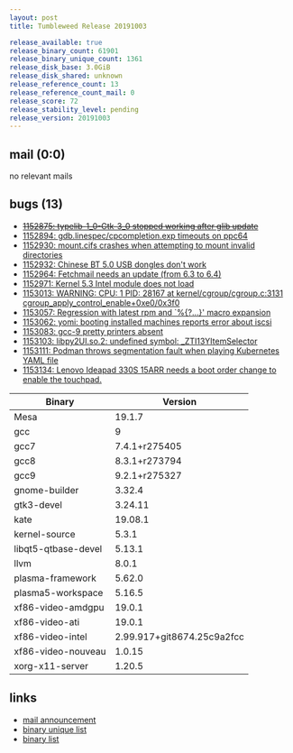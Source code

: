 ```yaml
---
layout: post
title: Tumbleweed Release 20191003

release_available: true
release_binary_count: 61901
release_binary_unique_count: 1361
release_disk_base: 3.0GiB
release_disk_shared: unknown
release_reference_count: 13
release_reference_count_mail: 0
release_score: 72
release_stability_level: pending
release_version: 20191003
---
```


## mail (0:0)

no relevant mails

## bugs (13)

<!--more-->

- ~~[1152875: typelib-1_0-Gtk-3_0 stopped working after glib update](https://bugzilla.opensuse.org/show_bug.cgi?id=1152875)~~
- [1152894: gdb.linespec/cpcompletion.exp timeouts on ppc64](https://bugzilla.opensuse.org/show_bug.cgi?id=1152894)
- [1152930: mount.cifs crashes when attempting to mount invalid directories](https://bugzilla.opensuse.org/show_bug.cgi?id=1152930)
- [1152932: Chinese BT 5.0 USB dongles don't work](https://bugzilla.opensuse.org/show_bug.cgi?id=1152932)
- [1152964: Fetchmail needs an update (from 6.3 to 6.4)](https://bugzilla.opensuse.org/show_bug.cgi?id=1152964)
- [1152971: Kernel 5.3 Intel module does not load](https://bugzilla.opensuse.org/show_bug.cgi?id=1152971)
- [1153013: WARNING: CPU: 1 PID: 28167 at kernel/cgroup/cgroup.c:3131 cgroup_apply_control_enable+0xe0/0x3f0](https://bugzilla.opensuse.org/show_bug.cgi?id=1153013)
- [1153057: Regression with latest rpm and `%{?...}' macro expansion](https://bugzilla.opensuse.org/show_bug.cgi?id=1153057)
- [1153062: yomi: booting installed machines reports error about iscsi](https://bugzilla.opensuse.org/show_bug.cgi?id=1153062)
- [1153083: gcc-9 pretty printers absent](https://bugzilla.opensuse.org/show_bug.cgi?id=1153083)
- [1153103: libpy2UI.so.2: undefined symbol: _ZTI13YItemSelector](https://bugzilla.opensuse.org/show_bug.cgi?id=1153103)
- [1153111: Podman throws segmentation fault when playing Kubernetes YAML file](https://bugzilla.opensuse.org/show_bug.cgi?id=1153111)
- [1153134: Lenovo Ideapad 330S 15ARR needs a boot order change to enable the touchpad.](https://bugzilla.opensuse.org/show_bug.cgi?id=1153134)

Binary | Version
--- | ---
Mesa | 19.1.7
gcc | 9
gcc7 | 7.4.1+r275405
gcc8 | 8.3.1+r273794
gcc9 | 9.2.1+r275327
gnome-builder | 3.32.4
gtk3-devel | 3.24.11
kate | 19.08.1
kernel-source | 5.3.1
libqt5-qtbase-devel | 5.13.1
llvm | 8.0.1
plasma-framework | 5.62.0
plasma5-workspace | 5.16.5
xf86-video-amdgpu | 19.0.1
xf86-video-ati | 19.0.1
xf86-video-intel | 2.99.917+git8674.25c9a2fcc
xf86-video-nouveau | 1.0.15
xorg-x11-server | 1.20.5

## links

- [mail announcement](https://lists.opensuse.org/opensuse-factory/2019-10/msg00055.html)
- [binary unique list](http://download.opensuse.org/history/20191003/rpm.unique.list)
- [binary list](http://download.opensuse.org/history/20191003/rpm.list)
